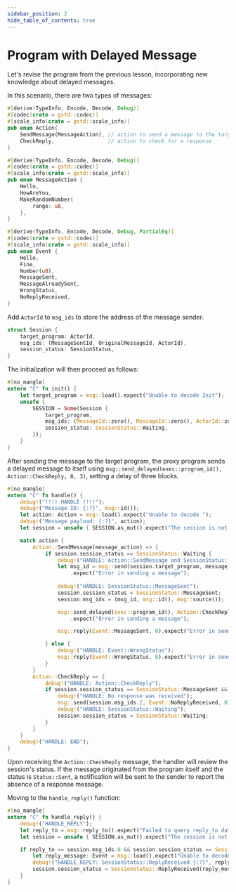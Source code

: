 ```yaml
---
sidebar_position: 2
hide_table_of_contents: true
---
```


# Program with Delayed Message

Let's revise the program from the previous lesson, incorporating new knowledge about delayed messages.

In this scenario, there are two types of messages:

```rust
#[derive(TypeInfo, Encode, Decode, Debug)]
#[codec(crate = gstd::codec)]
#[scale_info(crate = gstd::scale_info)]
pub enum Action{
    SendMessage(MessageAction), // action to send a message to the target program
    CheckReply,                 // action to check for a response
}

#[derive(TypeInfo, Encode, Decode, Debug)]
#[codec(crate = gstd::codec)]
#[scale_info(crate = gstd::scale_info)]
pub enum MessageAction {
    Hello,
    HowAreYou,
    MakeRandomNumber{
        range: u8,
    },
}

#[derive(TypeInfo, Encode, Decode, Debug, PartialEq)]
#[codec(crate = gstd::codec)]
#[scale_info(crate = gstd::scale_info)]
pub enum Event {
    Hello, 
    Fine,
    Number(u8),
    MessageSent,
    MessageAlreadySent,
    WrongStatus,
    NoReplyReceived,
}
```

Add `ActorId` to `msg_ids` to store the address of the message sender.

```rust
struct Session {
    target_program: ActorId,
    msg_ids: (MessageSentId, OriginalMessageId, ActorId),
    session_status: SessionStatus,
}
```

The initialization will then proceed as follows:

```rust
#[no_mangle]
extern "C" fn init() {
    let target_program = msg::load().expect("Unable to decode Init");
    unsafe {
        SESSION = Some(Session {
            target_program,
            msg_ids: (MessageId::zero(), MessageId::zero(), ActorId::zero()),
            session_status: SessionStatus::Waiting,
        });
    }
}
```

After sending the message to the target program, the proxy program sends a delayed message to itself using `msg::send_delayed(exec::program_id(), Action::CheckReply, 0, 3)`, setting a delay of three blocks.

```rust
#[no_mangle]
extern "C" fn handle() {
    debug!("!!!! HANDLE !!!!");
    debug!("Message ID: {:?}", msg::id());
    let action: Action = msg::load().expect("Unable to decode ");
    debug!("Message payload: {:?}", action);
    let session = unsafe { SESSION.as_mut().expect("The session is not initialized") };

    match action {
        Action::SendMessage(message_action) => {
            if session.session_status == SessionStatus::Waiting {
                debug!("HANDLE: Action::SendMessage and SessionStatus::Waiting");
                let msg_id = msg::send(session.target_program, message_action, 0)
                    .expect("Error in sending a message");
    
                debug!("HANDLE: SessionStatus::MessageSent");
                session.session_status = SessionStatus::MessageSent;
                session.msg_ids = (msg_id, msg::id(), msg::source());

                msg::send_delayed(exec::program_id(), Action::CheckReply, 0, 3)
                    .expect("Error in sending a message");

                msg::reply(Event::MessageSent, 0).expect("Error in sending a reply");

            } else {
                debug!("HANDLE: Event::WrongStatus");
                msg::reply(Event::WrongStatus, 0).expect("Error in sending a reply");
            }
        }
        Action::CheckReply => {
            debug!("HANDLE: Action::CheckReply");
            if session.session_status == SessionStatus::MessageSent && msg::source() == exec::program_id() {
                debug!("HANDLE: No response was received");
                msg::send(session.msg_ids.2, Event::NoReplyReceived, 0).expect("Error in sending a message");
                debug!("HANDLE: SessionStatus::Waiting");
                session.session_status = SessionStatus::Waiting;
            }
        }
    }
    debug!("HANDLE: END");
}
```

Upon receiving the `Action::CheckReply` message, the handler will review the session's status. If the message originated from the program itself and the status is `Status::Sent`, a notification will be sent to the sender to report the absence of a response message.

Moving to the `handle_reply()` function:

```rust
#[no_mangle]
extern "C" fn handle_reply() {
    debug!("HANDLE_REPLY");
    let reply_to = msg::reply_to().expect("Failed to query reply_to data");
    let session = unsafe { SESSION.as_mut().expect("The session is not initialized") };

    if reply_to == session.msg_ids.0 && session.session_status == SessionStatus::MessageSent {
        let reply_message: Event = msg::load().expect("Unable to decode `Event`");
        debug!("HANDLE_REPLY: SessionStatus::ReplyReceived {:?}", reply_message);
        session.session_status = SessionStatus::ReplyReceived(reply_message);
    }
}
```
